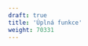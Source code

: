 ```yaml
---
draft: true
title: 'Úplná funkce'
weight: 70331
---
```


<!-- 

V minulém díle jsem pojmenoval, co je [podrutina]({{< relref "ridici-instrukce-2" >}}) a ukázal jsem, jak taková podrutina může být vyrobena díky `JUMP` instrukci.

Takové *naivní* podrutiny jsou fajn - umožňují procesům opakovaně použít vícekrát jednu funkcionalitu. Tvůrci softwaru ale už dávno přišli na to, že pro tvorbu programů jsou mnohem lepší **funkce**.

## Co je funkce?

Funkce je celkem jednoduchý matematický koncept. Skládá se z **vstupních** a **výstupních** parametrů.




Úplná funkce je podrutina, která:

- vstupních parametrů
- návratového 
-->